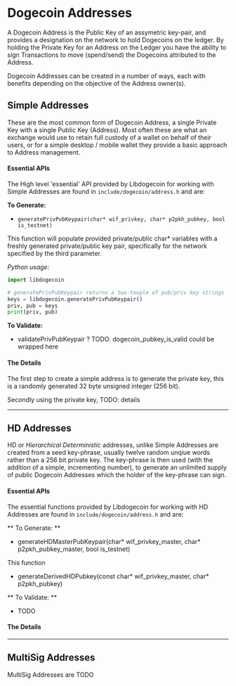 # Dogecoin Addresses

A Dogecoin Address is the Public Key of an assymetric key-pair, and provides
a designation on the network to hold Dogecoins on the ledger. By holding the
Private Key for an Address on the Ledger you have the ability to sign 
Transactions to move (spend/send) the Dogecoins attributed to the Address.

Dogecoin Addresses can be created in a number of ways, each with benefits
depending on the objective of the Address owner(s). 

## Simple Addresses

These are the most common form of Dogecoin Address, a single Private Key with
a single Public Key (Address). Most often these are what an exchange would use
to retain full custody of a wallet on behalf of their users, or for a simple
desktop / mobile wallet they provide a basic approach to Address management.

#### Essential APIs

The High level 'essential' API provided by Libdogecoin for working with Simple 
Addresses are found in `include/dogecoin/address.h` and are:

**To Generate:**

* `generatePrivPubKeypair(char* wif_privkey, char* p2pkh_pubkey, bool is_testnet)`

This function will populate provided private/public char* variables with a freshly
generated private/public key pair, specifically for the network specified by the
third parameter. 



_Python usage:_
```py
import libdogecoin

# generatePrivPubKeypair returns a two-touple of pub/priv key strings
keys = libdogecoin.generatePrivPubKeypair()
priv, pub = keys
print(priv, pub)
```

**To Validate:**

* validatePrivPubKeypair ?  TODO: dogecoin_pubkey_is_valid could be wrapped here

#### The Details

The first step to create a simple address is to generate the private key, this is
a randomly generated 32 byte unsigned integer (256 bit).  

Secondly using the private key, TODO: details 

----

## HD Addresses

HD or _Hierarchical Deterministic_ addresses, unlike Simple Addresses are created 
from a seed key-phrase, usually twelve random unqiue words rather than a 256 bit 
private key. The key-phrase is then used (with the addition of a simple, 
incrementing number), to generate an unlimited supply of public Dogecoin Addresses
which the holder of the key-phrase can sign. 

#### Essential APIs

The essential functions provided by Libdogecoin for working with HD Addresses are 
found in `include/dogecoin/address.h` and are:

** To Generate: **

* generateHDMasterPubKeypair(char* wif_privkey_master, char* p2pkh_pubkey_master, bool is_testnet)

This function 

* generateDerivedHDPubkey(const char* wif_privkey_master, char* p2pkh_pubkey) 

** To Validate: **

* TODO

#### The Details

----

## MultiSig Addresses

MultiSig Addresses are TODO
